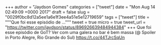 
+++
author = "Jaydson Gomes"
categories = ["tweet"]
date = "Mon Aug 14 02:49:09 +0000 2017"
draft = false
slug = "0029f0bc8d12a5ee1a6e1f3ee4a51e5e12719659"
tags = ["tweet"]
title = """Que foi esse episódio de ..."""
tweet = true
micro = true
tweet_url = "https://twitter.com/jaydson/status/896926639484944384"
+++
Que foi esse episódio de GoT? Ver com uma galera no bar é bem massa (@ Spoiler in Porto Alegre, Rio Grande do Sul) https://t.co/44TJrcSqUn

